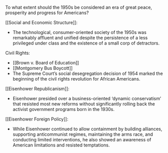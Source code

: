 
To what extent should the 1950s be considered an era of great peace, prosperity and progress for Americans?

[[Social and Economic Structure]]: 
- The technological, consumer-oriented society of the 1950s was remarkably affluent and unified despite the persistence of a less privileged under class and the existence of a small corp of detractors. 

Civil Rights: 
- [[Brown v. Board of Education]]
- [[Montgomery Bus Boycott]]
- The Supreme Court’s social desegregation decision of 1954 marked the beginning of the civil rights revolution for African Americans.

[[Eisenhower Republicanism]]: 
- Eisenhower presided over a business-oriented ‘dynamic conservatism’ that resisted most new reforms without significantly rolling back the activist government programs born in the 1930s.

[[Eisenhower Foreign Policy]]:
- While Eisenhower continued to allow containment by building alliances, supporting anticommunist regimes, maintaining the arms race, and conducting limited interventions, he also showed an awareness of American limitations and resisted temptations.
